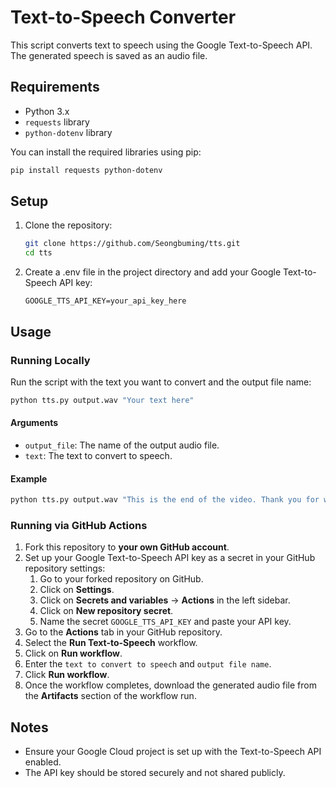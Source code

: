 # Text-to-Speech Converter

This script converts text to speech using the Google Text-to-Speech API. The generated speech is saved as an audio file.

## Requirements

- Python 3.x
- `requests` library
- `python-dotenv` library

You can install the required libraries using pip:

```sh
pip install requests python-dotenv
```

## Setup

1. Clone the repository:
    ```sh
    git clone https://github.com/Seongbuming/tts.git
    cd tts
    ```

2. Create a .env file in the project directory and add your Google Text-to-Speech API key:
    ```env
    GOOGLE_TTS_API_KEY=your_api_key_here
    ```

## Usage

### Running Locally

Run the script with the text you want to convert and the output file name:

```sh
python tts.py output.wav "Your text here"
```

#### Arguments

- `output_file`: The name of the output audio file.
- `text`: The text to convert to speech.

#### Example

```sh
python tts.py output.wav "This is the end of the video. Thank you for watching."
```

### Running via GitHub Actions

1. Fork this repository to **your own GitHub account**.
2. Set up your Google Text-to-Speech API key as a secret in your GitHub repository settings:
   1. Go to your forked repository on GitHub.
   2. Click on **Settings**.
   3. Click on **Secrets and variables** → **Actions** in the left sidebar.
   4. Click on **New repository secret**.
   5. Name the secret `GOOGLE_TTS_API_KEY` and paste your API key.
3. Go to the **Actions** tab in your GitHub repository.
4. Select the **Run Text-to-Speech** workflow.
5. Click on **Run workflow**.
6. Enter the `text to convert to speech` and `output file name`.
7. Click **Run workflow**.
8. Once the workflow completes, download the generated audio file from the **Artifacts** section of the workflow run.

## Notes

- Ensure your Google Cloud project is set up with the Text-to-Speech API enabled.
- The API key should be stored securely and not shared publicly.
